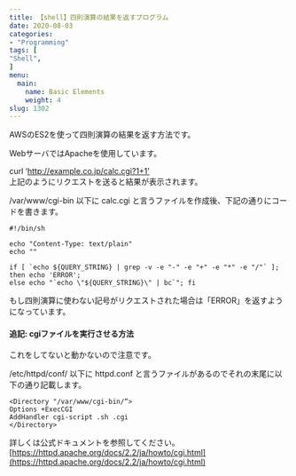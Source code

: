 ```yaml
---
title: 【shell】四則演算の結果を返すプログラム
date: 2020-08-03
categories:
- "Programming"
tags: [
"Shell",
]
menu:
  main:
    name: Basic Elements
    weight: 4
slug: 1302
---
```


AWSのES2を使って四則演算の結果を返す方法です。

WebサーバではApacheを使用しています。

curl ‘http://example.co.jp/calc.cgi?1+1’  
上記のようにリクエストを送ると結果が表示されます。

/var/www/cgi-bin 以下に calc.cgi と言うファイルを作成後、下記の通りにコードを書きます。

```
#!/bin/sh

echo "Content-Type: text/plain"
echo ""

if [ `echo ${QUERY_STRING} | grep -v -e "-" -e "+" -e "*" -e "/"` ]; then echo 'ERROR';
else echo "`echo \"${QUERY_STRING}\" | bc`"; fi
```

もし四則演算に使わない記号がリクエストされた場合は「ERROR」を返すようになっています。

#### 追記: cgiファイルを実行させる方法

これをしてないと動かないので注意です。

/etc/httpd/conf/ 以下に httpd.conf と言うファイルがあるのでそれの末尾に以下の通り記載します。


```
<Directory "/var/www/cgi-bin/“>
Options +ExecCGI
AddHandler cgi-script .sh .cgi
</Directory>
```

詳しくは公式ドキュメントを参照してください。  
[https://httpd.apache.org/docs/2.2/ja/howto/cgi.html](https://httpd.apache.org/docs/2.2/ja/howto/cgi.html)
